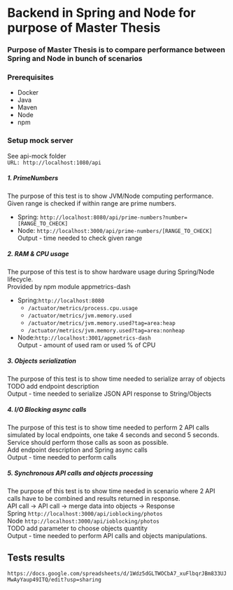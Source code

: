 # Backend in Spring and Node for purpose of Master Thesis
### Purpose of Master Thesis is to compare performance between Spring and Node in bunch of scenarios

### Prerequisites
- Docker
- Java
- Maven
- Node
- npm

### Setup mock server
See api-mock folder<br>
`URL: http://localhost:1080/api`

##### 1. PrimeNumbers
The purpose of this test is to show JVM/Node computing performance. Given range is checked if within range are prime numbers.<br>
- Spring: `http://localhost:8080/api/prime-numbers?number=[RANGE_TO_CHECK]`
- Node: `http://localhost:3000/api/prime-numbers/[RANGE_TO_CHECK]`<br>
Output - time needed to check given range

##### 2. RAM & CPU usage
The purpose of this test is to show hardware usage during Spring/Node lifecycle.<br>
Provided by npm module appmetrics-dash 
- Spring:`http://localhost:8080`
  - `/actuator/metrics/process.cpu.usage`
  - `/actuator/metrics/jvm.memory.used`
  - `/actuator/metrics/jvm.memory.used?tag=area:heap`
  - `/actuator/metrics/jvm.memory.used?tag=area:nonheap`
- Node:`http://localhost:3001/appmetrics-dash`
<br>Output - amount of used ram or used % of CPU

##### 3. Objects serialization
The purpose of this test is to show time needed to serialize array of objects
<br>TODO add endpoint description
<br>Output - time needed to serialize JSON API response to String/Objects

##### 4. I/O Blocking async calls
The purpose of this test is to show time needed to perform 2 API calls simulated by local endpoints, one take 4 
seconds and second 5 seconds. Service should perform those calls as soon as possible.
<br>Add endpoint description and Spring async calls
<br>Output - time needed to perform calls

##### 5. Synchronous API calls and objects processing
The purpose of this test is to show time needed in scenario where 2 API calls have to be combined and results returned in response.
<br>API call -> API call -> merge data into objects -> Response
<br>Spring `http://localhost:3000/api/ioblocking/photos`
<br>Node `http://localhost:3000/api/ioblocking/photos`
<br>TODO add parameter to choose objects quantity
<br>Output - time needed to perform API calls and objects manipulations.

## Tests results 
`https://docs.google.com/spreadsheets/d/1Wdz5dGLTWOCbA7_xuFlbqrJBm833UJMwAyYaup49ITQ/edit?usp=sharing`